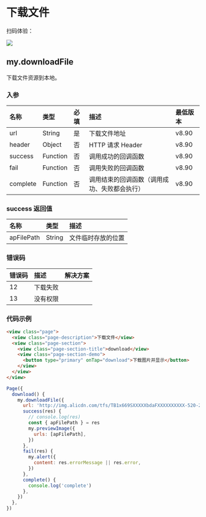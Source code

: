 # 下载文件

扫码体验：

![](https://cache.amap.com/ecology/tool/miniapp/1563533798309.png)

## my.downloadFile

下载文件资源到本地。

### 入参
| 名称 | 类型 | 必填 | 描述 | 最低版本 |
| :--- | :--- | :--- | :--- | :--- |
| url | String | 是 | 下载文件地址 | v8.90 |
| header | Object | 否 | HTTP 请求 Header | v8.90 |
| success | Function | 否 | 调用成功的回调函数 | v8.90 |
| fail | Function | 否 | 调用失败的回调函数 | v8.90 |
| complete | Function | 否 | 调用结束的回调函数（调用成功、失败都会执行） | v8.90 |

### success 返回值
| 名称 | 类型 | 描述 |
| :--- | :--- | :--- |
| apFilePath | String | 文件临时存放的位置 |

### 错误码
| 错误码 | 描述 | 解决方案 |
| :--- | :--- | :--- |
| 12 | 下载失败 | |
| 13 | 没有权限 | |

### 代码示例
```html
<view class="page">
  <view class="page-description">下载文件</view>
  <view class="page-section">
    <view class="page-section-title">download</view>
    <view class="page-section-demo">
      <button type="primary" onTap="download">下载图片并显示</button>
    </view>
  </view>
</view>
```

```javascript
Page({
  download() {
    my.downloadFile({
      url: 'http://img.alicdn.com/tfs/TB1x669SXXXXXbdaFXXXXXXXXXX-520-280.jpg',
      success(res) {
        // console.log(res)
        const { apFilePath } = res
        my.previewImage({
          urls: [apFilePath],
        })
      },
      fail(res) {
        my.alert({
          content: res.errorMessage || res.error,
        })
      },
      complete() {
        console.log('complete')
      },
    })
  },
})
```
